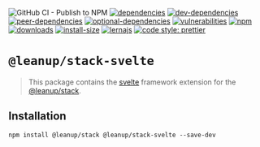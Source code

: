 ![GitHub CI - Publish to NPM](https://github.com/leanupjs/leanup/workflows/GitHub%20CI%20-%20Publish%20to%20NPM/badge.svg)
[![dependencies][dependencies]][dependencies-url]
[![dev-dependencies][dev-dependencies]][peer-dependencies-url]
[![peer-dependencies][peer-dependencies]][peer-dependencies-url]
[![optional-dependencies][optional-dependencies]][peer-dependencies-url]
[![vulnerabilities][vulnerabilities]][vulnerabilities-url]
[![npm][npm]][npm-url]
[![downloads][downloads]][downloads-url]
[![install-size][install-size]][install-size-url]
[![lernajs][lernajs]][lernajs-url]
[![code style: prettier](https://img.shields.io/badge/code_style-prettier-ff69b4.svg)](https://github.com/prettier/prettier)

[npm]: https://img.shields.io/npm/v/@leanup/cli-svelte
[npm-url]: https://www.npmjs.com/package/@leanup/cli-svelte
[dependencies]: https://status.david-dm.org/gh/leanupjs/leanup.svg?path=packages/stack/frameworks/svelte&ref=release/1.2
[dependencies-url]: https://david-dm.org/leanupjs/leanup?path=packages/stack/frameworks/svelte&ref=release/1.2
[dev-dependencies]: https://status.david-dm.org/gh/leanupjs/leanup.svg?path=packages/stack/frameworks/svelte&ref=release/1.2&type=dev
[dev-dependencies-url]: https://david-dm.org/leanupjs/leanup?path=packages/stack/frameworks/svelte&ref=release/1.2&type=dev
[peer-dependencies]: https://status.david-dm.org/gh/leanupjs/leanup.svg?path=packages/stack/frameworks/svelte&ref=release/1.2&type=peer
[peer-dependencies-url]: https://david-dm.org/leanupjs/leanup?path=packages/stack/frameworks/svelte&ref=release/1.2&type=peer
[optional-dependencies]: https://status.david-dm.org/gh/leanupjs/leanup.svg?path=packages/stack/frameworks/svelte&ref=release/1.2&type=optional
[optional-dependencies-url]: https://david-dm.org/leanupjs/leanup?path=packages/stack/frameworks/svelte&ref=release/1.2&type=optional
[vulnerabilities]: https://img.shields.io/snyk/vulnerabilities/npm/@leanup/cli-svelte
[vulnerabilities-url]: https://snyk.io/test/npm/@leanup/cli-svelte
[downloads]: https://img.shields.io/npm/dt/@leanup/cli-svelte
[downloads-url]: https://npmcharts.com/compare/@leanup/cli-svelte?minimal=true
[install-size]: https://packagephobia.now.sh/badge?p=@leanup/cli-svelte@next
[install-size-url]: https://packagephobia.now.sh/result?p=@leanup/cli-svelte@next
[lernajs]: https://img.shields.io/badge/managed%20with-lerna-blueviolet
[lernajs-url]: https://lerna.js.org

# `@leanup/stack-svelte`

> This package contains the [svelte](https://svelte.dev) framework extension for the [@leanup/stack](https://www.npmjs.com/package/@leanup/stack).

## Installation

`npm install @leanup/stack @leanup/stack-svelte --save-dev`
